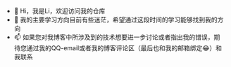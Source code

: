 - 👋 Hi，我是Li，欢迎访问我的仓库
- 🌱 我的主要学习方向目前有些迷茫，希望通过这段时间的学习能够找到我的方向
- 📫 如果您对我博客中所涉及到的技术想要进一步讨论或者指出我的错误，期待您通过我的QQ-email或者我的博客评论区（最后也和我的邮箱绑定😂）和我联系
